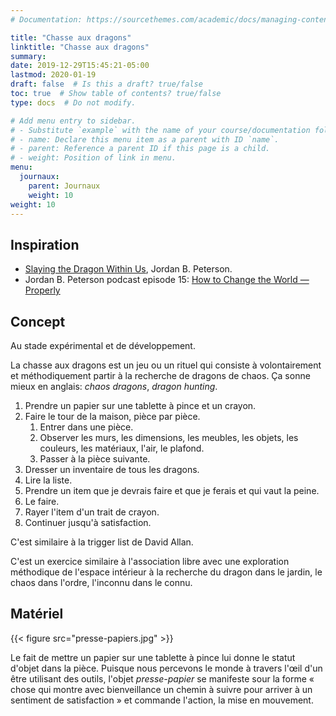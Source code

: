 ```yaml
---
# Documentation: https://sourcethemes.com/academic/docs/managing-content/

title: "Chasse aux dragons"
linktitle: "Chasse aux dragons"
summary:
date: 2019-12-29T15:45:21-05:00
lastmod: 2020-01-19
draft: false  # Is this a draft? true/false
toc: true  # Show table of contents? true/false
type: docs  # Do not modify.

# Add menu entry to sidebar.
# - Substitute `example` with the name of your course/documentation folder.
# - name: Declare this menu item as a parent with ID `name`.
# - parent: Reference a parent ID if this page is a child.
# - weight: Position of link in menu.
menu:
  journaux:
    parent: Journaux
    weight: 10
weight: 10
---
```


## Inspiration

* [Slaying the Dragon Within Us](https://youtu.be/REjUkEj1O_0), Jordan B. Peterson.
* Jordan B. Peterson podcast episode 15: [How to Change the World — Properly](https://www.jordanbpeterson.com/podcast/episode-15/)


## Concept

Au stade expérimental et de développement.

La chasse aux dragons est un jeu ou un rituel qui consiste à volontairement et méthodiquement partir à la recherche de dragons de chaos.
Ça sonne mieux en anglais: *chaos dragons*, *dragon hunting*.

1. Prendre un papier sur une tablette à pince et un crayon.
1. Faire le tour de la maison, pièce par pièce.
    1. Entrer dans une pièce.
    1. Observer les murs, les dimensions, les meubles, les objets, les couleurs, les matériaux, l'air, le plafond.
    1. Passer à la pièce suivante.
1. Dresser un inventaire de tous les dragons.
1. Lire la liste.
1. Prendre un item que je devrais faire et que je ferais et qui vaut la peine.
1. Le faire.
1. Rayer l'item d'un trait de crayon.
1. Continuer jusqu'à satisfaction.

C'est similaire à la trigger list de David Allan.

C'est un exercice similaire à l'association libre avec une exploration méthodique de l'espace intérieur
à la recherche du dragon dans le jardin, le chaos dans l'ordre, l'inconnu dans le connu.


## Matériel

{{< figure src="presse-papiers.jpg" >}}

Le fait de mettre un papier sur une tablette à pince lui donne le statut d'objet dans la pièce.
Puisque nous percevons le monde à travers l'œil d'un être utilisant des outils,
l'objet *presse-papier* se manifeste sour la forme « chose qui montre avec bienveillance un chemin à suivre pour arriver à un sentiment de satisfaction »
et commande l'action, la mise en mouvement.
